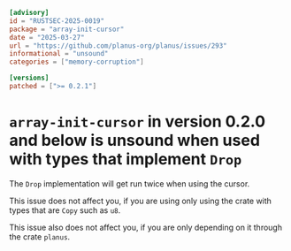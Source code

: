 ```toml
[advisory]
id = "RUSTSEC-2025-0019"
package = "array-init-cursor"
date = "2025-03-27"
url = "https://github.com/planus-org/planus/issues/293"
informational = "unsound"
categories = ["memory-corruption"]

[versions]
patched = [">= 0.2.1"]
```

# `array-init-cursor` in version 0.2.0 and below is unsound when used with types that implement `Drop`

The `Drop` implementation will get run twice when using the cursor.

This issue does not affect you, if you are using only using the crate with
types that are `Copy` such as `u8`.

This issue also does not affect you, if you are only depending on it through
the crate `planus`.
